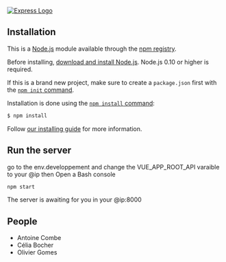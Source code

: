 [![Express Logo](https://i.cloudup.com/zfY6lL7eFa-3000x3000.png)](http://expressjs.com/)

## Installation

This is a [Node.js](https://nodejs.org/en/) module available through the
[npm registry](https://www.npmjs.com/).

Before installing, [download and install Node.js](https://nodejs.org/en/download/).
Node.js 0.10 or higher is required.

If this is a brand new project, make sure to create a `package.json` first with
the [`npm init` command](https://docs.npmjs.com/creating-a-package-json-file).

Installation is done using the
[`npm install` command](https://docs.npmjs.com/getting-started/installing-npm-packages-locally):

```bash
$ npm install
```

Follow [our installing guide](http://expressjs.com/en/starter/installing.html)
for more information.

## Run the server
go to the env.developpement
and change the VUE_APP_ROOT_API varaible to your @ip
then
Open a Bash console 
```bash
npm start
```
The server is awaiting for you in your @ip:8000


## People

- Antoine Combe
- Célia Bocher
- Olivier Gomes
